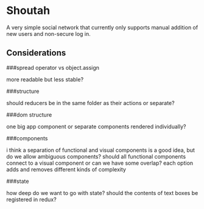 # Shoutah

A very simple social network that currently only supports manual addition of new users and non-secure log in.

## Considerations

###spread operator vs object.assign

more readable but less stable?

###structure

should reducers be in the same folder as their actions or separate?

###dom structure

one big app component or separate components rendered individually?

###components

i think a separation of functional and visual components is a good idea, but do we allow ambiguous components? should all functional components connect to a visual component or can we have some overlap? each option adds and removes different kinds of complexity

###state

how deep do we want to go with state? should the contents of text boxes be registered in redux?